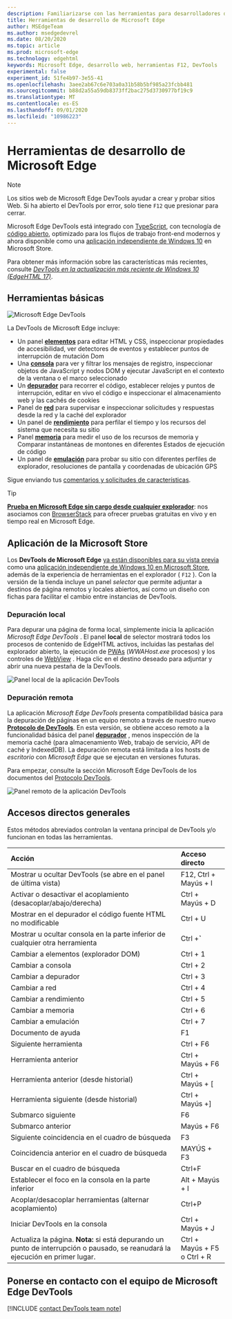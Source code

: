 ```yaml
---
description: Familiarizarse con las herramientas para desarrolladores de Microsoft Edge
title: Herramientas de desarrollo de Microsoft Edge
author: MSEdgeTeam
ms.author: msedgedevrel
ms.date: 08/20/2020
ms.topic: article
ms.prod: microsoft-edge
ms.technology: edgehtml
keywords: Microsoft Edge, desarrollo web, herramientas F12, DevTools
experimental: false
experiment_id: 51fe4b97-3e55-41
ms.openlocfilehash: 3aee2ab67c6e703a0a31b58b5bf985a23fcbb481
ms.sourcegitcommit: b88d2a55a59db8373ff2bac275d3730977bf19c9
ms.translationtype: MT
ms.contentlocale: es-ES
ms.lasthandoff: 09/01/2020
ms.locfileid: "10986223"
---
```

# Herramientas de desarrollo de Microsoft Edge  

> [!NOTE]
> Los sitios web de Microsoft Edge DevTools ayudar a crear y probar sitios Web.  Si ha abierto el DevTools por error, solo tiene `F12` que presionar para cerrar.  

Microsoft Edge DevTools está integrado con [TypeScript](https://www.typescriptlang.org/), con tecnología de [código abierto](https://github.com/Microsoft/ChakraCore), optimizado para los flujos de trabajo front-end modernos y ahora disponible como una [aplicación independiente de Windows 10](https://www.microsoft.com/store/p/microsoft-edge-devtools-preview/9mzbfrmz0mnj) en Microsoft Store.

Para obtener más información sobre las características más recientes, consulte [*DevTools en la actualización más reciente de Windows 10 (EdgeHTML 17)*](./devtools-guide/whats-new.md).

## Herramientas básicas

![Microsoft Edge DevTools](./devtools-guide/media/devtools.png)

La DevTools de Microsoft Edge incluye:

 - Un panel [**elementos**](./devtools-guide/elements.md) para editar HTML y CSS, inspeccionar propiedades de accesibilidad, ver detectores de eventos y establecer puntos de interrupción de mutación Dom
 - Una [**consola**](./devtools-guide/console.md) para ver y filtrar los mensajes de registro, inspeccionar objetos de JavaScript y nodos DOM y ejecutar JavaScript en el contexto de la ventana o el marco seleccionado
 - Un [**depurador**](./devtools-guide/debugger.md) para recorrer el código, establecer relojes y puntos de interrupción, editar en vivo el código e inspeccionar el almacenamiento web y las cachés de cookies
 - Panel de [**red**](./devtools-guide/network.md) para supervisar e inspeccionar solicitudes y respuestas desde la red y la caché del explorador 
 - Un panel de [**rendimiento**](./devtools-guide/performance.md) para perfilar el tiempo y los recursos del sistema que necesita su sitio
 - Panel [**memoria**](./devtools-guide/memory.md) para medir el uso de los recursos de memoria y Comparar instantáneas de montones en diferentes Estados de ejecución de código
 - Un panel de [**emulación**](./devtools-guide/emulation.md) para probar su sitio con diferentes perfiles de explorador, resoluciones de pantalla y coordenadas de ubicación GPS

Sigue enviando tus [comentarios y solicitudes de características](#getting-in-touch-with-the-microsoft-edge-devtools-team).

> [!TIP]
> **[Prueba en Microsoft Edge sin cargo desde cualquier explorador](https://developer.microsoft.com/microsoft-edge/tools/remote/)**: nos asociamos con [BrowserStack](https://www.browserstack.com/test-on-microsoft-edge-browser#live-cloud) para ofrecer pruebas gratuitas en vivo y en tiempo real en Microsoft Edge.

## Aplicación de la Microsoft Store

Los **DevTools de Microsoft Edge** [ya están disponibles para su vista previa](./devtools-guide/whats-new.md) como una [aplicación independiente de Windows 10 en Microsoft Store](https://www.microsoft.com/store/p/microsoft-edge-devtools-preview/9mzbfrmz0mnj?activetab=pivot%3aoverviewtab), además de la experiencia de herramientas en el explorador ( `F12` ). Con la versión de la tienda incluye un panel *selector* que permite adjuntar a destinos de página remotos y locales abiertos, así como un diseño con fichas para facilitar el cambio entre instancias de DevTools.

### Depuración local

Para depurar una página de forma local, simplemente inicia la aplicación *Microsoft Edge DevTools* . El panel **local** de selector mostrará todos los procesos de contenido de EdgeHTML activos, incluidas las pestañas del explorador abierto, la ejecución de [PWAs](./progressive-web-apps-edgehtml/index.md) (*WWAHost.exe* procesos) y los controles de [WebView](./webview.md) . Haga clic en el destino deseado para adjuntar y abrir una nueva pestaña de la DevTools.

![Panel local de la aplicación DevTools](./devtools-guide/media/chooser_local.png)

### Depuración remota

La aplicación *Microsoft Edge DevTools* presenta compatibilidad básica para la depuración de páginas en un equipo remoto a través de nuestro nuevo [**Protocolo de DevTools**](./devtools-protocol/index.md). En esta versión, se obtiene acceso remoto a la funcionalidad básica del panel [**depurador**](./devtools-guide/debugger.md) , menos inspección de la memoria caché (para almacenamiento Web, trabajo de servicio, API de caché y IndexedDB). La depuración remota está limitada a los hosts de *escritorio* con *Microsoft Edge* que se ejecutan en versiones futuras.

Para empezar, consulte la sección Microsoft Edge DevTools de los documentos del [Protocolo DevTools](./devtools-protocol/index.md).

![Panel remoto de la aplicación DevTools](./devtools-guide/media/chooser_remote.png)

## Accesos directos generales

Estos métodos abreviados controlan la ventana principal de DevTools y/o funcionan en todas las herramientas.

Acción | Acceso directo
:------------ | :-------------
Mostrar u ocultar DevTools (se abre en el panel de última vista) | F12, Ctrl + Mayús + I
Activar o desactivar el acoplamiento (desacoplar/abajo/derecha) | Ctrl + Mayús + D 
Mostrar en el depurador el código fuente HTML no modificable | Ctrl + U
Mostrar u ocultar consola en la parte inferior de cualquier otra herramienta  | Ctrl +**`**
Cambiar a elementos (explorador DOM) | Ctrl + 1
Cambiar a consola |  Ctrl + 2
Cambiar a depurador | Ctrl + 3
Cambiar a red | Ctrl + 4
Cambiar a rendimiento | Ctrl + 5
Cambiar a memoria | Ctrl + 6
Cambiar a emulación | Ctrl + 7
Documento de ayuda | F1
Siguiente herramienta | Ctrl + F6
Herramienta anterior | Ctrl + Mayús + F6
Herramienta anterior (desde historial) | Ctrl + Mayús + [
Herramienta siguiente (desde historial) | Ctrl + Mayús +]
Submarco siguiente    | F6
Submarco anterior | Mayús + F6
Siguiente coincidencia en el cuadro de búsqueda | F3
Coincidencia anterior en el cuadro de búsqueda | MAYÚS + F3
Buscar en el cuadro de búsqueda | Ctrl+F
Establecer el foco en la consola en la parte inferior | Alt + Mayús + I
Acoplar/desacoplar herramientas (alternar acoplamiento) | Ctrl+P  
Iniciar DevTools en la consola | Ctrl + Mayús + J
Actualiza la página. **Nota:** si está depurando un punto de interrupción o pausado, se reanudará la ejecución en primer lugar. | Ctrl + Mayús + F5 o Ctrl + R

## Ponerse en contacto con el equipo de Microsoft Edge DevTools  

[!INCLUDE [contact DevTools team note](./devtools-guide-chromium/includes/contact-devtools-team-note.md)]  
